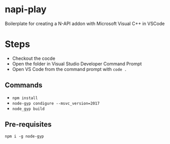 # napi-play

Boilerplate for creating a N-API addon with Microsoft Visual C++ in VSCode

# Steps
* Checkout the cocde
* Open the folder in Visual Studio Developer Command Prompt
* Open VS Code from the command prompt with `code .`

## Commands
* `npm install`
* `node-gyp condigure --msvc_version=2017`
* `node_gyp build`

## Pre-requisites
`npm i -g node-gyp`